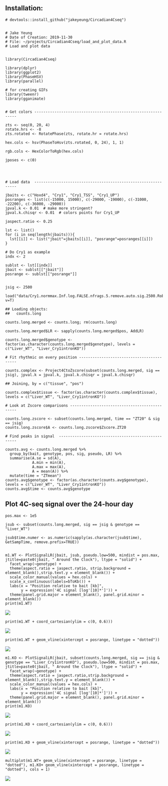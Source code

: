 Installation:
-------------

    # devtools::install_github("jakeyeung/Circadian4Cseq")


    # Jake Yeung
    # Date of Creation: 2019-11-30
    # File: ~/projects/Circadian4Cseq/load_and_plot_data.R
    # Load and plot data


    library(Circadian4Cseq)

    library(dplyr)
    library(ggplot2)
    library(PhaseHSV)
    library(parallel)

    # for creating GIFs
    library(tweenr)
    library(gganimate)


    # Get colors --------------------------------------------------------------

    zts <- seq(0, 20, 4)
    rotate.hrs <- -8
    zts.rotated <- RotatePhase(zts, rotate.hr = rotate.hrs)

    hex.cols <- hsv(PhaseToHsv(zts.rotated, 0, 24), 1, 1)

    rgb.cols <- HexColorToRgb(hex.cols)

    jposes <- c(0)




    # Load data  --------------------------------------------------------------

    jbaits <- c("Hoxd4", "Cry1", "Cry1_TSS", "Cry1_UP")
    posranges <- list(c(-15000, 15000), c(-29000, -19000), c(-31000, -22200), c(-36000, -29000))
    jpval.k <- 0.01  # make more stringent?
    jpval.k.chisqr <- 0.01  # colors points for Cry1_UP

    jaspect.ratio <- 0.25

    lst <- list()
    for (i in seq(length(jbaits))){
      lst[[i]] <- list("jbait"=jbaits[[i]], "posrange"=posranges[[i]])
    }

    # Do Cry1 as example
    indx <- 2

    sublst <- lst[[indx]]
    jbait <- sublst[["jbait"]]
    posrange <- sublst[["posrange"]]


    jsig <- 2500

    load("data/Cry1.normmax.Inf.log.FALSE.nfrags.5.remove.auto.sig.2500.Robj.RData", v=T)

    ## Loading objects:
    ##   counts.long

    counts.long.merged <- counts.long; rm(counts.long)

    counts.long.merged$LR <- sapply(counts.long.merged$pos, AddLR)

    counts.long.merged$genotype <- factor(as.character(counts.long.merged$genotype), levels = c("Liver_WT", "Liver_Cry1intronKO"))

    # Fit rhythmic on every position ------------------------------------------

    counts.complex <- Project4CtoZscore(subset(counts.long.merged, sig == jsig), jpval.k = jpval.k, jpval.k.chisqr = jpval.k.chisqr)

    ## Joining, by = c("tissue", "pos")

    counts.complex$tissue <- factor(as.character(counts.complex$tissue), levels = c("Liver_WT", "Liver_Cry1intronKO"))

    # Look at Zscore comparisons ----------------------------------------------

    counts.long.zscore <- subset(counts.long.merged, time == "ZT20" & sig == jsig)
    counts.long.zscore$A <- counts.long.zscore$Zscore.ZT20

    # Find peaks in signal  ---------------------------------------------------

    counts.avg <- counts.long.merged %>%
      group_by(bait, genotype, pos, sig, pseudo, LR) %>%
      summarise(A.se = sd(A),
                A.min = min(A),
                A.max = max(A),
                A = mean(A)) %>%
      mutate(time = "ZTmean")
    counts.avg$genotype <- factor(as.character(counts.avg$genotype), levels = c("Liver_WT", "Liver_Cry1intronKO"))
    counts.avg$time <- counts.avg$genotype

Plot 4C-seq signal over the 24-hour day
---------------------------------------

    pos.max <- 1e5

    jsub <- subset(counts.long.merged, sig == jsig & genotype == "Liver_WT")

    jsub$time.numer <- as.numeric(sapply(as.character(jsub$time), GetSampTime, remove.prefix=TRUE))


    m1.WT <- PlotSignalLR(jbait, jsub, pseudo.low=500, mindist = pos.max, jtitle=paste0(jbait, " Around the Clock"), ltype = "solid") +
      facet_wrap(~genotype) +
      theme(aspect.ratio = jaspect.ratio, strip.background = element_blank(),strip.text.y = element_blank()) +
      scale_color_manual(values = hex.cols) +
      scale_x_continuous(labels=bToKb()) +
      labs(x = "Position relative to bait [kb]",
           y = expression('4C signal [log'[10]*']')) +
      theme(panel.grid.major = element_blank(), panel.grid.minor = element_blank())
    print(m1.WT)

![](load_and_plot_data_files/figure-markdown_strict/unnamed-chunk-2-1.png)

    print(m1.WT + coord_cartesian(ylim = c(0, 0.6)))

![](load_and_plot_data_files/figure-markdown_strict/unnamed-chunk-2-2.png)

    print(m1.WT + geom_vline(xintercept = posrange, linetype = "dotted"))

![](load_and_plot_data_files/figure-markdown_strict/unnamed-chunk-2-3.png)

    m1.KO <- PlotSignalLR(jbait, subset(counts.long.merged, sig == jsig & genotype == "Liver_Cry1intronKO"), pseudo.low=500, mindist = pos.max, jtitle=paste0(jbait, " Around the Clock"), ltype = "solid") +
      facet_wrap(~genotype) +
      theme(aspect.ratio = jaspect.ratio,strip.background = element_blank(),strip.text.y = element_blank()) +
      scale_color_manual(values = hex.cols) +
      labs(x = "Position relative to bait [kb]",
           y = expression('4C signal [log'[10]*']')) +
      theme(panel.grid.major = element_blank(), panel.grid.minor = element_blank())
    print(m1.KO)

![](load_and_plot_data_files/figure-markdown_strict/unnamed-chunk-2-4.png)

    print(m1.KO + coord_cartesian(ylim = c(0, 0.6)))

![](load_and_plot_data_files/figure-markdown_strict/unnamed-chunk-2-5.png)

    print(m1.KO + geom_vline(xintercept = posrange, linetype = "dotted"))

![](load_and_plot_data_files/figure-markdown_strict/unnamed-chunk-2-6.png)

    multiplot(m1.WT+ geom_vline(xintercept = posrange, linetype = "dotted"), m1.KO+ geom_vline(xintercept = posrange, linetype = "dotted"), cols = 1)

![](load_and_plot_data_files/figure-markdown_strict/unnamed-chunk-2-7.png)
